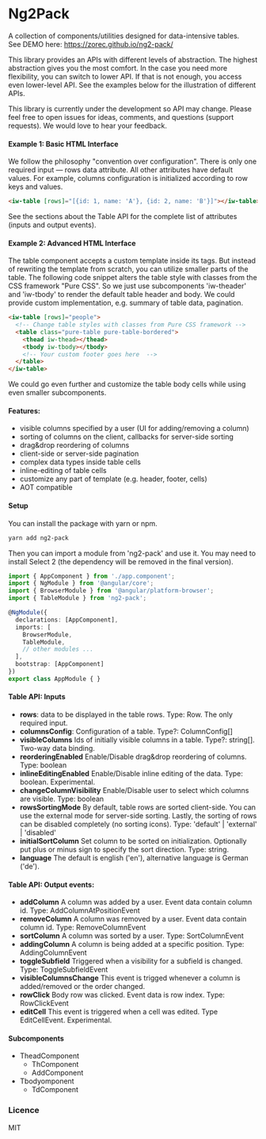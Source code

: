 # Ng2Pack

A collection of components/utilities designed for data-intensive tables.  
See DEMO here: https://zorec.github.io/ng2-pack/

This library provides an APIs with different levels of abstraction. The highest abstraction gives you the most comfort. In the case you need more flexibility, you can switch to lower API. If that is not enough, you access even lower-level API. See the examples below for the illustration of different APIs.
<!-- We follow the philosophy "convention over configuration", and intelligent defaults are provided. So that you can have an easy start despite many inputs and configuration. -->

This library is currently under the development so API may change. Please feel free to open issues for ideas,  comments, and questions (support requests). We would love to hear your feedback.

#### Example 1: Basic HTML Interface
We follow the philosophy "convention over configuration".
There is only one required input &mdash; rows data attribute. All other attributes have default values. For example, columns configuration is initialized according to row keys and values.

```html
<iw-table [rows]="[{id: 1, name: 'A'}, {id: 2, name: 'B'}]"></iw-table>
```

See the sections about the Table API for the complete list of attributes (inputs and output events).

#### Example 2: Advanced HTML Interface
The table component <iw-table> accepts a custom template inside its tags. But instead of rewriting the template from scratch, you can utilize smaller parts of the table. The following code snippet alters the table style with classes from the CSS framework "Pure CSS". So we just use subcomponents 'iw-theader' and 'iw-tbody' to render the default table header and body. We could provide custom implementation, e.g. summary of table data, pagination.  

```html
<iw-table [rows]="people">
  <!-- Change table styles with classes from Pure CSS framework -->
  <table class="pure-table pure-table-bordered">
    <thead iw-thead></thead>
    <tbody iw-tbody></tbody>
    <!-- Your custom footer goes here  -->
  </table>
</iw-table>
```
We could go even further and customize the table body cells while using even smaller subcomponents.

#### Features:
- visible columns specified by a user (UI for adding/removing a column)
- sorting of columns on the client, callbacks for server-side sorting
- drag&drop reordering of columns
- client-side or server-side pagination
- complex data types inside table cells
- inline-editing of table cells
- customize any part of template (e.g. header, footer, cells)
- AOT compatible

<!--

### Main characteristics

We value flexibility above all! In order to ensure it in various use cases:
  - Components accept a **wide range of inputs** and/or configuration, including internationalization.
  - High-level components are usually composed of **smaller components** that can be used separately.
  - **Low-level utilities** make building and composing components faster and easier
  - Last but not least, you can use **custom templates** while taking advantage of component public API, smaller components or low-level utilities.
  Then you should be able to easily customize components to your desire and use them regardless of your CSS framework.   

Additionally, we follow good practices and style guides:

- **Well-tested**: Both comprehensive test suite and usability testing are necessary to verify that the components work as expected.
- **Testable** Your application should be tested as well and this library will not stand in your way, just the opposite.
- **Convention over configuration**: You should have an easy start despite many inputs and configuration. Intelligent defaults are provided.-->

<!-- There are many other important characteristics (e.g. performance) that are not mentioned here as a main characteristic, but not neglected.
-->

#### Setup
You can install the package with yarn or npm.
```bash
yarn add ng2-pack
```

Then you can import a module from 'ng2-pack' and use it. You may need to install Select 2 (the dependency will be removed in the final version).  

```ts
import { AppComponent } from './app.component';
import { NgModule } from '@angular/core';
import { BrowserModule } from '@angular/platform-browser';
import { TableModule } from 'ng2-pack';

@NgModule({
  declarations: [AppComponent],
  imports: [
    BrowserModule,
    TableModule,
    // other modules ...
  ],
  bootstrap: [AppComponent]
})
export class AppModule { }
```

#### Table API: Inputs
- **rows**: data to be displayed in the table rows. Type: Row. The only required input.
- **columnsConfig**: Configuration of a table. Type?: ColumnConfig[]
- **visibleColumns** Ids of initially visible columns in a table. Type?: string[]. Two-way data binding.
- **reorderingEnabled** Enable/Disable drag&drop reordering of columns. Type: boolean
- **inlineEditingEnabled** Enable/Disable inline editing of the data. Type: boolean. Experimental.
- **changeColumnVisibility** Enable/Disable user to select which columns are visible. Type: boolean
- **rowsSortingMode** By default, table rows are sorted client-side. You can use the external mode for server-side sorting. Lastly, the sorting of rows can be disabled completely (no sorting icons).  Type: 'default' | 'external' | 'disabled'
- **initialSortColumn** Set column to be sorted on initialization. Optionally put plus or minus sign to specify the sort direction. Type: string.
- **language** The default is english ('en'), alternative language is German ('de').

#### Table API: Output events:

- **addColumn** A column was added by a user. Event data contain column id. Type: AddColumnAtPositionEvent
- **removeColumn** A column was removed by a user. Event data contain column id. Type: RemoveColumnEvent
- **sortColumn** A column was sorted by a user. Type: SortColumnEvent
- **addingColumn** A column is being added at a specific position. Type: AddingColumnEvent
- **toggleSubfield** Triggered when a visibility for a subfield is changed. Type: ToggleSubfieldEvent
- **visibleColumnsChange** This event is trigged whenever a column is added/removed or the order changed.
- **rowClick** Body row was clicked. Event data is row index. Type: RowClickEvent
- **editCell** This event is triggered when a cell was edited. Type EditCellEvent. Experimental.


#### Subcomponents
- TheadComponent
  - ThComponent
  - AddComponent
- Tbodyomponent
  - TdComponent

### Licence
MIT
